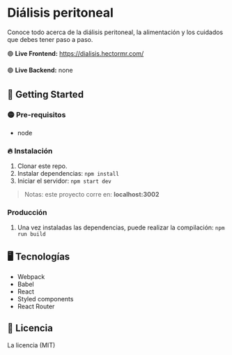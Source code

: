 # Diálisis peritoneal

Conoce todo acerca de la diálisis peritoneal, la alimentación y los cuidados que debes tener paso a paso.

🟢 **Live Frontend:** https://dialisis.hectormr.com/

🟢 **Live Backend:** none

## 🚀 Getting Started

### 🟡 Pre-requisitos

-   node

### 🔥 Instalación

1. Clonar este repo.
2. Instalar dependencias: `npm install`
3. Iniciar el servidor: `npm start dev`

> Notas: este proyecto corre en: **localhost:3002**

### Producción

1. Una vez instaladas las dependencias, puede realizar la compilación: `npm run build`

## 🖥️ Tecnologías

-   Webpack
-   Babel
-   React
-   Styled components
-   React Router

## 📘 Licencia

La licencia (MIT)

